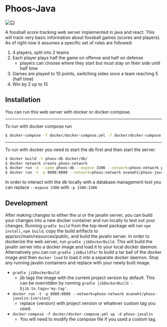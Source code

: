 # Phoos-Java
[![CI](https://github.com/evanwht1/phoos-java/workflows/CI/badge.svg)](https://github.com/evanwht1/phoos-java/actions)

A foosball score tracking web server implemented in java and react. This will track very basic information
about foosball games (scores and players). As of right now it assumes a specific set of rules are followed:
1) 4 players, split into 2 teams
2) Each player plays half the game on offense and half on defense
    - players can choose where they start but must stay on their side until half time
3) Games are played to 10 points, switching sides once a team reaching 5 (half time)
4) Win by 2 up to 15

## Installation

You can run this web server with docker or docker-compose.
___
To run with docker compose run 
```bash
$ docker-compose -f docker/docker-compose.yml -f docker/docker-compose.latest.yml up -d
```
___
To run with docker you need to start the db first and then start the server.
```bash
$ docker build -t phoos-db docker/db/
$ docker network create phoos-network
$ docker run -d --name phoos-db --expose 3306 --network=phoos-network phoos-db
$ docker run -t -p 8080:8080 --network=phoos-network evanwht/phoos-javalin:latest
```
In order to interact with the db locally with a database management tool you can replace `--expose 3306` with `-p 3306:3306`

## Development
After making changes to either the ui or the javalin server, you can build your changes into a new
docker container and run locally to test out your changes. Running `gradle build` from the top-level
package will run `npm install`, `npm build`, copy the build artifacts to app/src/main/resources/public, 
and build the javalin server. In order to dockerize the web server, run `gradle jibDockerBuild`. This will
build the javalin server into a docker image and load it to your local docker daemon. Alternatively you
can run `gradle jibBuildTar` to build a tar ball of the docker image and then `docker load` to load it
into a separate docker daemon. Stop any running javalin containers and replace with your newly built
image.
- `gradle jibDockerBuild`
    - jib tags the image with the current project version by default. This can be overridden by running `gradle jibDockerBuild -Djib.to.tags='my-tag'`.
- `docker run -t -p 8080:8080 --network=phoos-network evanwht/phoos-javalin:{version}`
    - replace {version} with project version or whatever custom tag you used.
- `docker-compose -f docker/docker-compose.yml up -d phoos-javalin`
    - You will need to modify the compose file if you used a custom tag.
